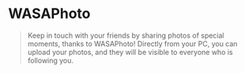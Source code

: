 # WASAPhoto
> Keep in touch with your friends by sharing photos of special moments, thanks to WASAPhoto! Directly from your PC, you can upload your photos, and they will be  visible to everyone who is following you.
